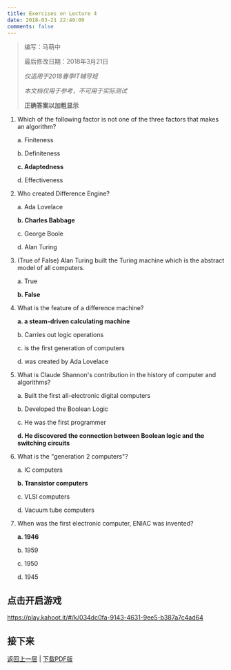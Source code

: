 ```yaml
---
title: Exercises on Lecture 4
date: 2018-03-21 22:49:09
comments: false
---
```

> 编写：马萌中
>
> 最后修改日期：2018年3月21日
>
> *仅适用于2018春季IT辅导班*
>
> *本文档仅用于参考，不可用于实际测试*
>
> **正确答案以加粗显示**

1. Which of the following factor is not one of the three factors that makes an algorithm?

   a. Finiteness

   b. Definiteness

   **c. Adaptedness**

   d. Effectiveness

2. Who created Difference Engine?

   a. Ada Lovelace

   **b. Charles Babbage**

   c. George Boole

   d. Alan Turing

3. (True of False) Alan Turing built the Turing machine which is the abstract model of all computers.

   a. True

   **b. False**

4. What is the feature of a difference machine?

   **a. a steam-driven calculating machine**

   b. Carries out logic operations

   c.  is the first generation of computers

   d. was created by Ada Lovelace

5. What is Claude Shannon's contribution in the history of computer and algorithms?

   a. Built the first all-electronic digital computers

   b. Developed the Boolean Logic

   c. He was the first programmer

   **d. He discovered the connection between Boolean logic and the switching circuits**

6. What is the "generation 2 computers"?

   a. IC computers

   **b. Transistor computers**

   c. VLSI computers

   d. Vacuum tube computers

7. When was the first electronic computer, ENIAC was invented?

   **a. 1946**

   b. 1959

   c. 1950

   d. 1945

## 点击开启游戏

https://play.kahoot.it/#/k/034dc0fa-9143-4631-9ee5-b387a7c4ad64

## 接下来

[返回上一层](../../) | [下载PDF版](Exercises-on-Lecture-4.pdf)
